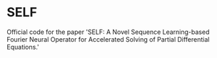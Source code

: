 # SELF
Official code for the paper 'SELF: A Novel Sequence Learning-based Fourier Neural Operator for Accelerated Solving of Partial Differential Equations.'

